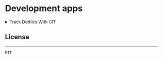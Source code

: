 # Development apps

<details>
<summary>Track Dotfiles With GIT</summary>

## Track Dotfiles With GIT

Track your dotfiles from [GitHub](https://github.com/arpanrec/dotfiles). You can track these files with below command. (Follow the git commands for reference)

```shell
config pull # To pull the changes
config add <filepath> # Track new files/Changes
config commit -m"New Config added/Changed" # Track new files
config push # Push to remote
```

### Variables

- `pv_ua_dotfiles_git_remote`
  - Description: Git remote
  - Default: [arpanrec/dotfiles](https://github.com/arpanrec/dotfiles)
- `pv_ua_dotfiles_bare_relative_dir`
  - Description: Git bare directory in `{{ pv_ua_user_home_dir }}`
  - Default: `.dotfiles`

### Example Playbook

```yaml
- name: "Include Dotfiles"
  include_role:
    name: "arpanrec.server_workspace"
    tasks_from: dotfiles
```

### Testing

Prerequisite: `docker`, `python3-pip`

```bash
git clone git@github.com:arpanrec/ansible-role-server-workspace.git arpanrec.server_workspace
cd arpanrec.server_workspace
python3 -m pip install --user --upgrade virtualenv
virtualenv --python $(readlink -f $(which python3)) venv
source venv/bin/activate
venv/bin/python3 -m pip install -r requirements.txt --upgrade
molecule test -s dotfiles
```

</details>

## License

-------

`MIT`
